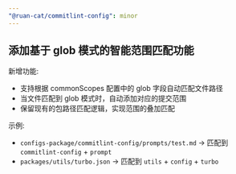 ```yaml
---
"@ruan-cat/commitlint-config": minor
---
```


## 添加基于 glob 模式的智能范围匹配功能

新增功能:

- 支持根据 commonScopes 配置中的 glob 字段自动匹配文件路径
- 当文件匹配到 glob 模式时，自动添加对应的提交范围
- 保留现有的包路径匹配逻辑，实现范围的叠加匹配

示例:

- `configs-package/commitlint-config/prompts/test.md` → 匹配到 `commitlint-config` + `prompt`
- `packages/utils/turbo.json` → 匹配到 `utils` + `config` + `turbo`
